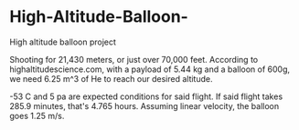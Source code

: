 ﻿# High-Altitude-Balloon-
High altitude balloon project

Shooting for 21,430 meters, or just over 70,000 feet. According to highaltitudescience.com, with a payload of 5.44 kg and a balloon of 600g, we need 6.25 m^3 of He to reach our desired altitude.

-53 C and 5 pa are expected conditions for said flight. If said flight takes 285.9 minutes, that's 4.765 hours. Assuming linear velocity, the balloon goes 1.25 m/s.